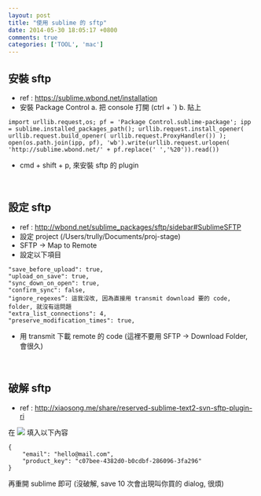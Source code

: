 ```yaml
---
layout: post
title: "使用 sublime 的 sftp"
date: 2014-05-30 18:05:17 +0800
comments: true
categories: ['TOOL', 'mac']
---
```

<!--more-->
## 安裝 sftp
* ref : https://sublime.wbond.net/installation
* 安裝 Package Control
  a. 把 console 打開 (ctrl + `)
  b. 貼上
 
```
import urllib.request,os; pf = 'Package Control.sublime-package'; ipp = sublime.installed_packages_path(); urllib.request.install_opener( urllib.request.build_opener( urllib.request.ProxyHandler()) ); open(os.path.join(ipp, pf), 'wb').write(urllib.request.urlopen( 'http://sublime.wbond.net/' + pf.replace(' ','%20')).read()) 
```
* cmd + shift + p, 來安裝 sftp 的 plugin
<br/>

## 設定 sftp
* ref : http://wbond.net/sublime_packages/sftp/sidebar#SublimeSFTP
* 設定 project (/Users/trully/Documents/proj-stage)
* SFTP -> Map to Remote
* 設定以下項目
```
"save_before_upload": true,
"upload_on_save": true,
"sync_down_on_open": true,
"confirm_sync": false,
"ignore_regexes”: 這我沒改, 因為直接用 transmit download 要的 code, folder, 就沒有這問題
"extra_list_connections": 4,
"preserve_modification_times": true, 
```
* 用 transmit 下載 remote 的 code (這裡不要用 SFTP -> Download Folder, 會很久) 
<br/>

## 破解 sftp
* ref : http://xiaosong.me/share/reserved-sublime-text2-svn-sftp-plugin-ri

在
![](http://2.share.photo.xuite.net/trully/12a4d1b/19084527/1029215020_o.jpg)
填入以下內容
```
{
    "email": "hello@mail.com",
    "product_key": "c07bee-4382d0-b0cdbf-286096-3fa296"
} 
```
再重開 sublime 即可 (沒破解, save 10 次會出現叫你買的 dialog, 很煩) 
<br/>